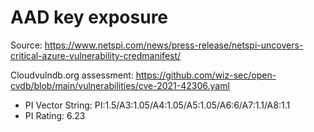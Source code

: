 # AAD key exposure

Source: https://www.netspi.com/news/press-release/netspi-uncovers-critical-azure-vulnerability-credmanifest/

Cloudvulndb.org assessment: https://github.com/wiz-sec/open-cvdb/blob/main/vulnerabilities/cve-2021-42306.yaml

- PI Vector String: PI:1.5/A3:1.05/A4:1.05/A5:1.05/A6:6/A7:1.1/A8:1.1
- PI Rating: 6.23
